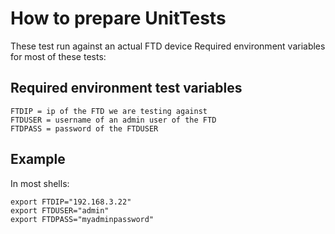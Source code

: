 # How to prepare UnitTests
These test run against an actual FTD device
Required environment variables for most of these tests:  

## Required environment test variables
```
FTDIP = ip of the FTD we are testing against  
FTDUSER = username of an admin user of the FTD  
FTDPASS = password of the FTDUSER  
```  
## Example
In most shells:
```  
export FTDIP="192.168.3.22"  
export FTDUSER="admin"  
export FTDPASS="myadminpassword"  
```
